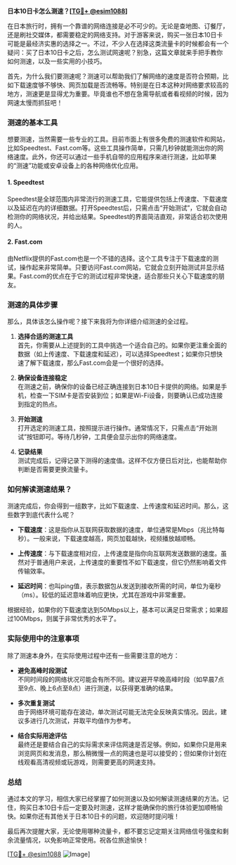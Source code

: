 **日本10日卡怎么测速？[[TG💪+ @esim1088](https://t.me/s/esim1088)]**

在日本旅行时，拥有一个靠谱的网络连接是必不可少的。无论是查地图、订餐厅，还是刷社交媒体，都需要稳定的网络支持。对于游客来说，购买一张日本10日卡可能是最经济实惠的选择之一。不过，不少人在选择这类流量卡的时候都会有一个疑问：买了日本10日卡之后，怎么测试网速呢？别急，这篇文章就来手把手教你如何测速，以及一些实用的小技巧。

首先，为什么我们要测速呢？测速可以帮助我们了解网络的速度是否符合预期，比如下载速度够不够快、网页加载是否流畅等。特别是在日本这种对网络要求较高的地方，测速更是显得尤为重要。毕竟谁也不想在急需导航或者看视频的时候，因为网速太慢而抓狂吧！

### 测速的基本工具

想要测速，当然需要一些专业的工具。目前市面上有很多免费的测速软件和网站，比如Speedtest、Fast.com等。这些工具操作简单，只需几秒钟就能测出你的网络速度。此外，你还可以通过一些手机自带的应用程序来进行测速，比如苹果的“测速”功能或安卓设备上的各种网络优化应用。

#### 1. Speedtest

Speedtest是全球范围内非常流行的测速工具，它能提供包括上传速度、下载速度以及延迟在内的详细数据。打开Speedtest后，只需点击“开始测试”，它就会自动检测你的网络状况，并给出结果。Speedtest的界面简洁直观，非常适合初次使用的人。

#### 2. Fast.com

由Netflix提供的Fast.com也是一个不错的选择。这个工具专注于下载速度的测试，操作起来非常简单。只要访问Fast.com网站，它就会立刻开始测试并显示结果。Fast.com的优点在于它的测试过程非常快速，适合那些只关心下载速度的朋友。

### 测速的具体步骤

那么，具体该怎么操作呢？接下来我将为你详细介绍测速的全过程。

1. **选择合适的测速工具**  
   首先，你需要从上述提到的工具中挑选一个适合自己的。如果你更注重全面的数据（如上传速度、下载速度和延迟），可以选择Speedtest；如果你只想快速了解下载速度，那么Fast.com会是一个很好的选择。

2. **确保设备连接稳定**  
   在测速之前，确保你的设备已经正确连接到日本10日卡提供的网络。如果是手机，检查一下SIM卡是否安装到位；如果是Wi-Fi设备，则要确认已成功连接到指定的热点。

3. **开始测速**  
   打开选定的测速工具，按照提示进行操作。通常情况下，只需点击“开始测试”按钮即可。等待几秒钟，工具便会显示出你的网络速度。

4. **记录结果**  
   测试完成后，记得记录下测得的速度值。这样不仅方便日后对比，也能帮助你判断是否需要更换流量卡。

### 如何解读测速结果？

测速完成后，你会得到一组数字，比如下载速度、上传速度和延迟时间。那么，这些数字到底代表什么呢？

- **下载速度**：这是指你从互联网获取数据的速度，单位通常是Mbps（兆比特每秒）。一般来说，下载速度越高，网页加载越快，视频播放越顺畅。
  
- **上传速度**：与下载速度相对应，上传速度是指你向互联网发送数据的速度。虽然对于普通用户来说，上传速度的重要性不如下载速度，但它仍然影响着文件传输效率。

- **延迟时间**：也叫ping值，表示数据包从发送到接收所需的时间，单位为毫秒（ms）。较低的延迟意味着响应更快，尤其在游戏中非常重要。

根据经验，如果你的下载速度达到50Mbps以上，基本可以满足日常需求；如果超过100Mbps，则属于非常优秀的水平了。

### 实际使用中的注意事项

除了测速本身外，在实际使用过程中还有一些需要注意的地方：

- **避免高峰时段测试**  
  不同时间段的网络状况可能会有所不同。建议避开早晚高峰时段（如早晨7点至9点、晚上6点至8点）进行测速，以获得更准确的结果。

- **多次重复测试**  
  由于网络环境可能存在波动，单次测试可能无法完全反映真实情况。因此，建议多进行几次测试，并取平均值作为参考。

- **结合实际用途评估**  
  最终还是要结合自己的实际需求来评估网速是否足够。例如，如果你只是用来浏览网页和发消息，那么稍微慢一点的网速也是可以接受的；但如果你计划在线观看高清视频或玩游戏，则需要更高的网速支持。

### 总结

通过本文的学习，相信大家已经掌握了如何测速以及如何解读测速结果的方法。记住，购买日本10日卡后一定要及时测速，这样才能确保你的旅行体验更加顺畅愉快。如果你还有其他关于日本10日卡的问题，欢迎随时提问哦！

最后再次提醒大家，无论使用哪种流量卡，都不要忘记定期关注网络信号强度和剩余流量情况，以免影响正常使用。祝各位旅途愉快！

[[TG💪+ @esim1088](https://t.me/s/esim1088) ![Image](https://i.postimg.cc/4NQfJmqS/Snipaste-2025-05-13-00-14-12.png)]